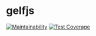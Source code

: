 # gelfjs

[![Maintainability](https://api.codeclimate.com/v1/badges/e4543737a99e1b146508/maintainability)](https://codeclimate.com/github/kkamkou/gelfjs/maintainability)
[![Test Coverage](https://api.codeclimate.com/v1/badges/e4543737a99e1b146508/test_coverage)](https://codeclimate.com/github/kkamkou/gelfjs/test_coverage)
